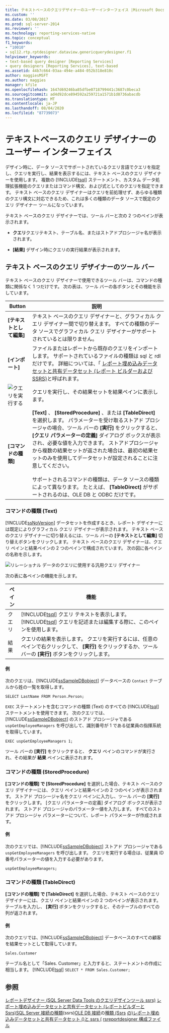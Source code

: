 ```yaml
---
title: テキストベースのクエリデザイナーのユーザーインターフェイス |Microsoft Docs
ms.custom: ''
ms.date: 03/08/2017
ms.prod: sql-server-2014
ms.reviewer: ''
ms.technology: reporting-services-native
ms.topic: conceptual
f1_keywords:
- "10010"
- sql12.rtp.rptdesigner.dataview.genericquerydesigner.f1
helpviewer_keywords:
- text-based query designer [Reporting Services]
- query designers [Reporting Services], text-based
ms.assetid: 44b7c664-03aa-494e-a484-052b318e810c
author: maggiesMSFT
ms.author: maggies
manager: kfile
ms.openlocfilehash: 1647d69246ba85dfbe0718799441c3687c0beca3
ms.sourcegitcommit: ad4d92dce894592a259721a1571b1d8736abacdb
ms.translationtype: MT
ms.contentlocale: ja-JP
ms.lasthandoff: 08/04/2020
ms.locfileid: "87739073"
---
```

# <a name="text-based-query-designer-user-interface"></a>テキストベースのクエリ デザイナーのユーザー インターフェイス
  デザイン時に、データ ソースでサポートされているクエリ言語でクエリを指定し、クエリを実行し、結果を表示するには、テキスト ベースのクエリ デザイナーを使用します。 複数の [!INCLUDE[tsql](../includes/tsql-md.md)] ステートメント、カスタム データ処理拡張機能のクエリまたはコマンド構文、および式としてのクエリを指定できます。 テキスト ベースのクエリ デザイナーはクエリを前処理せず、あらゆる種類のクエリ構文に対応できるため、これは多くの種類のデータ ソースで既定のクエリ デザイナー ツールになっています。

 テキスト ベースのクエリ デザイナーでは、ツール バーと次の 2 つのペインが表示されます。

-   **クエリ**クエリテキスト、テーブル名、またはストアドプロシージャ名が表示されます。

-   **[結果]** デザイン時にクエリの実行結果が表示されます。

## <a name="text-based-query-designer-toolbar"></a>テキスト ベースのクエリ デザイナーのツール バー
 テキスト ベースのクエリ デザイナーで使用できるツール バーは、コマンドの種類に関係なく 1 つだけです。 次の表は、ツール バーの各ボタンとその機能を示しています。

|Button|説明|
|------------|-----------------|
|**[テキストとして編集]**|テキスト ベースのクエリ デザイナーと、グラフィカル クエリ デザイナー間で切り替えます。 すべての種類のデータ ソースでグラフィカル クエリ デザイナーがサポートされているとは限りません。|
|**[インポート]**|ファイルまたはレポートから既存のクエリをインポートします。 サポートされているファイルの種類は sql と rdl だけです。 詳細については、「 [レポート埋め込みデータセットと共有データセット &#40;レポート ビルダーおよび SSRS&#41;](report-data/report-embedded-datasets-and-shared-datasets-report-builder-and-ssrs.md)と呼ばれます。|
|![クエリを実行する](../analysis-services/media/rsqdicon-run.gif "クエリを実行する")|クエリを実行し、その結果セットを結果ペインに表示します。|
|**[コマンドの種類]**|**[Text]** 、 **[StoredProcedure]** 、または **[TableDirect]** を選択します。 パラメーターを受け取るストアド プロシージャの場合、ツール バーの **[実行]** をクリックすると、 **[クエリ パラメーターの定義]** ダイアログ ボックスが表示され、必要な値を入力できます。 ストアドプロシージャから複数の結果セットが返された場合は、最初の結果セットのみを使用してデータセットが設定されることに注意してください。<br /><br /> サポートされるコマンドの種類は、データ ソースの種類によって異なります。 たとえば、 **[TableDirect]** がサポートされるのは、OLE DB と ODBC だけです。|

### <a name="command-type-text"></a>コマンドの種類 (Text)
 [!INCLUDE[ssNoVersion](../includes/ssnoversion-md.md)] データセットを作成するとき、レポート デザイナーには既定によりグラフィカル クエリ デザイナーが表示されます。 テキスト ベースのクエリ デザイナーに切り替えるには、ツール バーの **[テキストとして編集]** 切り替えボタンをクリックします。 テキスト ベースのクエリ デザイナーは、クエリ ペインと結果ペインの 2 つのペインで構成されています。 次の図に各ペインの名称を示します。

 ![リレーショナル データのクエリに使用する汎用クエリ デザイナー](../analysis-services/media/rsqd-dsaw-sql-generic.gif "リレーショナル データのクエリに使用する汎用クエリ デザイナー")

 次の表に各ペインの機能を示します。

|ペイン|機能|
|----------|--------------|
|クエリ|[!INCLUDE[tsql](../includes/tsql-md.md)] クエリ テキストを表示します。 [!INCLUDE[tsql](../includes/tsql-md.md)] クエリを記述または編集する際に、このペインを使用します。|
|結果|クエリの結果を表示します。 クエリを実行するには、任意のペインで右クリックして、 **[実行]** をクリックするか、ツール バーの **[実行]** ボタンをクリックします。|

#### <a name="example"></a>例
 次のクエリは、[!INCLUDE[ssSampleDBobject](../includes/sssampledbobject-md.md)] データベースの `Contact` テーブルから姓の一覧を取得します。

```
SELECT LastName FROM Person.Person;
```

 `EXEC` ステートメントを含むコマンドの種類 (Text) のすべての [!INCLUDE[tsql](../includes/tsql-md.md)] ステートメントを使用できます。 次のクエリでは、[!INCLUDE[ssSampleDBobject](../includes/sssampledbobject-md.md)] のストアド プロシージャである `uspGetEmployeeManagers` を呼び出して、識別番号が 1 である従業員の指揮系統を取得しています。

```
EXEC uspGetEmployeeManagers 1;
```

 ツール バーの **[実行]** をクリックすると、 **クエリ** ペインのコマンドが実行され、その結果が **結果** ペインに表示されます。

### <a name="command-type-storedprocedure"></a>コマンドの種類 (StoredProcedure)
 **[コマンドの種類] で [StoredProcedure]** を選択した場合、テキスト ベースのクエリ デザイナーには、クエリ ペインと結果ペインの 2 つのペインが表示されます。 ストアド プロシージャ名をクエリ ペインに入力し、ツール バーの **[実行]** をクリックします。 [クエリ パラメーターの定義] ダイアログ ボックスが表示されます。 ストアド プロシージャのパラメーター値を入力します。 すべてのストアド プロシージャ パラメーターについて、レポート パラメーターが作成されます。

#### <a name="example"></a>例
 次のクエリでは、[!INCLUDE[ssSampleDBobject](../includes/sssampledbobject-md.md)] ストアド プロシージャである `uspGetEmployeeManagers` を呼び出します。 クエリを実行する場合は、従業員 ID 番号パラメーターの値を入力する必要があります。

```
uspGetEmployeeManagers;
```

### <a name="command-type-tabledirect"></a>コマンドの種類 (TableDirect)
 **[コマンドの種類] で [TableDirect]** を選択した場合、テキスト ベースのクエリ デザイナーには、クエリ ペインと結果ペインの 2 つのペインが表示されます。 テーブルを入力し、 **[実行]** ボタンをクリックすると、そのテーブルのすべての列が返されます。

#### <a name="example"></a>例
 次のクエリでは、[!INCLUDE[ssSampleDBobject](../includes/sssampledbobject-md.md)] データベースのすべての顧客を結果セットとして取得しています。

 `Sales.Customer`

 テーブル名として「Sales. Customer」と入力すると、ステートメントの作成に相当します。 [!INCLUDE[tsql](../includes/tsql-md.md)] `SELECT * FROM Sales.Customer;`

## <a name="see-also"></a>参照
 [レポートデザイナー &#40;SQL Server Data Tools のクエリデザインツール ssrs&#41;](report-data/query-design-tools-ssrs.md) [レポート埋め込みデータセットと共有データセット &#40;レポートビルダーと Ssrs&#41;SQL Server 接続の](report-data/report-embedded-datasets-and-shared-datasets-report-builder-and-ssrs.md)[種類](report-data/sql-server-connection-type-ssrs.md)&#40;ssrs&#41;[OLE DB 接続](report-data/ole-db-connection-type-ssrs.md)の[種類 &#40;Ssrs](report-data/odbc-connection-type-ssrs.md) [の&#41;レポート埋め込みデータセットと共有データセット &#40;&#41;と ssrs &#40;](report-data/report-embedded-datasets-and-shared-datasets-report-builder-and-ssrs.md) [rsreportdesigner 構成ファイル](report-server/rsreportdesigner-configuration-file.md)


